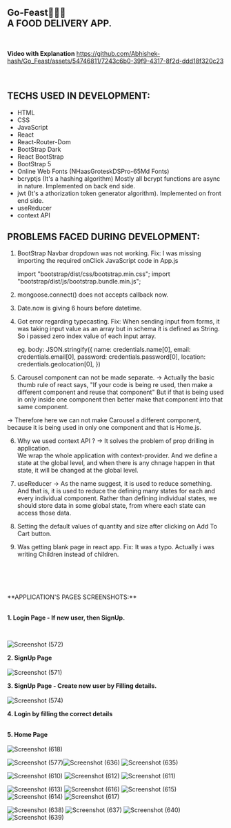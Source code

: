 Go-Feast🍕🍔🍗 <br />  A FOOD DELIVERY APP.   
----------------------------------------------------------------------------------

<br/>

**Video with Explanation**
https://github.com/Abhishek-hash/Go_Feast/assets/54746811/7243c6b0-39f9-4317-8f2d-ddd18f320c23


<br/>

TECHS USED IN DEVELOPMENT:
--------------------------

+ HTML
+ CSS
+ JavaScript
+ React
+ React-Router-Dom
+ BootStrap Dark
+ React BootStrap
+ BootStrap 5
+ Online Web Fonts (NHaasGroteskDSPro-65Md Fonts)
+ bcryptjs (It's a hashing algorithm) Mostly all bcrypt functions are async in nature. Implemented on back end side.
+ jwt (It's a athorization token generator algorithm). Implemented on front end side.
+ useReducer
+ context API


PROBLEMS FACED DURING DEVELOPMENT: 
----------------------------------

1. BootStrap Navbar dropdown was not working.
Fix: I was missing importing the required onClick JavaScript code in App.js

	 import "bootstrap/dist/css/bootstrap.min.css";
	 import "bootstrap/dist/js/bootstrap.bundle.min.js";
 
 2. mongoose.connect() does not accepts callback now.
 3. Date.now is giving 6 hours before datetime.
 
 4. Got error regarding typecasting. 
 Fix: When sending input from forms, it was taking input value as an array but in schema it is defined as
      String. So i passed zero index value of each input array.
	  
	  eg. body: JSON.stringify({
                name: credentials.name[0],
                email: credentials.email[0],
                password: credentials.password[0],
                location: credentials.geolocation[0],
            })
		
5. Carousel component can not be made separate. 
-> Actually the basic thumb rule of react says, "If your code is being re used, then make a different
   component and reuse that component" But if that is being used in only inside one component then 
   better make that component into that same component.
  
-> Therefore here we can not make Carousel a different component, because it is being used in only one component and that is Home.js.  
			
			
6. Why we used context API ?
-> It solves the problem of prop drilling in application.	
   We wrap the whole application with context-provider. And we define a state at the global level, and when there is any chnage happen in that
   state, it will be changed at the global level.
   
7. useReducer -> As the name suggest, it is used to reduce something. And that is, it is used to reduce the defining many states for each and every individual component.
				 Rather than defining individual states, we should store data in some global state, from where each state can access those data.
   
8. Setting the default values of quantity and size after clicking on Add To Cart button.
9. Was getting blank page in react app.
Fix: It was a typo. Actually i was writing Children instead of children.
<br />
<br />
<br />
<br />
**APPLICATION'S PAGES SCREENSHOTS:**
<br />
<br/>

**1. Login Page - If new user, then SignUp.** <br/>

<br/>

![Screenshot (572)](https://github.com/Abhishek-hash/Go_Feast/assets/54746811/47531572-84d5-4002-a7bc-1dcab7672d3c)

**2. SignUp Page** <br/>
<br/>
![Screenshot (571)](https://github.com/Abhishek-hash/Go_Feast/assets/54746811/faa38749-8ae7-4ae0-bfe8-c9c686c75280)

**3. SignUp Page - Create new user by Filling details.**<br/>
<br/>
![Screenshot (574)](https://github.com/Abhishek-hash/Go_Feast/assets/54746811/b8949923-d2f2-4581-b2f7-9ae28535ef7c)

**4. Login by filling the correct details**<br/>
<br/>

**5. Home Page** <br/>
<br/>
![Screenshot (618)](https://github.com/Abhishek-hash/Go_Feast/assets/54746811/9e61371b-0512-43b6-9330-f93dabe44325)

![Screenshot (577)](https://github.com/Abhishek-hash/Go_Feast/assets/54746811/2e62eab8-8cc8-45fc-8823-0ea93c9a9d07)![Screenshot (636)](https://github.com/Abhishek-hash/Go_Feast/assets/54746811/9f6212ef-5809-4e6a-8fc4-824b91877637)
![Screenshot (635)](https://github.com/Abhishek-hash/Go_Feast/assets/54746811/0a9a2484-893c-45f1-9f2a-a2901d2bcd11)


![Screenshot (610)](https://github.com/Abhishek-hash/Go_Feast/assets/54746811/20d76f26-cb64-4647-b71c-69ef5676e772)
![Screenshot (612)](https://github.com/Abhishek-hash/Go_Feast/assets/54746811/132200f6-9c03-4634-8055-be7d6f3d507c)
![Screenshot (611)](https://github.com/Abhishek-hash/Go_Feast/assets/54746811/65f3e1c9-2571-4094-a2f9-2384d2446b59)

![Screenshot (613)](https://github.com/Abhishek-hash/Go_Feast/assets/54746811/f0d463d7-ba46-442f-aba7-eea6d9f2859d)
![Screenshot (616)](https://github.com/Abhishek-hash/Go_Feast/assets/54746811/06ac6a56-c8bc-4d93-91cc-7a23847b3aa2)
![Screenshot (615)](https://github.com/Abhishek-hash/Go_Feast/assets/54746811/52959fb5-927b-44ce-b064-aa7c18cb7db7)
![Screenshot (614)](https://github.com/Abhishek-hash/Go_Feast/assets/54746811/6e50a3ef-9c67-4f64-aa3e-a783fc005c21)
![Screenshot (617)](https://github.com/Abhishek-hash/Go_Feast/assets/54746811/ac99989a-2208-4098-aa73-8a9300e61a04)




![Screenshot (638)](https://github.com/Abhishek-hash/Go_Feast/assets/54746811/c0c3a949-c381-4916-9781-b950789dd691)
![Screenshot (637)](https://github.com/Abhishek-hash/Go_Feast/assets/54746811/454c1326-b54f-4d27-ae87-ca966785eff8)
![Screenshot (640)](https://github.com/Abhishek-hash/Go_Feast/assets/54746811/18fb1a9e-8fb6-4828-b8ac-18402cea46b4)
![Screenshot (639)](https://github.com/Abhishek-hash/Go_Feast/assets/54746811/0a83bf98-b243-4d9f-a11c-2a965799a5fc)

